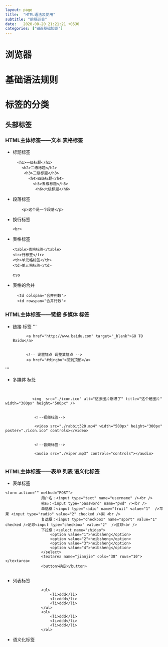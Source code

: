 ```yaml
---
layout: page
title:  "HTML语法及使用"
subtitle: "前端必会"
date:   2020-08-20 21:21:21 +0530
categories: ["WEB基础知识"]
---
```



# 浏览器

# 基础语法规则

# 标签的分类

 ## 头部标签

### HTML主体标签——文本 表格标签

- 标题标签 

   ```
     <h1>一级标题</h1>
       <h2>二级标题</h2>
        <h3>三级标题</h3>
          <h4>四级标题</h4>
            <h5>五级标题</h5>
             <h6>六级标题</h6>  
    ```

- 段落标签
    
    ```
        <p>这个是一个段落</p>
    ```

- 换行标签 

    ```
    <br>
    ```

- 表格标签

    ```
    <table>表格标签</table>
    <tr>行标签</tr>
    <th>单元格标签</th>
    <td>单元格标签</td>
    ```
  css

- 表格的合并

  ```
    <td colspan="合并列数">
    <td rowspan="合并行数">
  ```

### HTML主体标签——链接 多媒体 标签

- 链接 标签
'''
              <!-- 超级链接标签 -->

            <a href="http://www.baidu.com" target="_blank">GO TO Baidu</a>


            <!-- 设置锚点 调整某锚点 -->
            <a href="#dingbu">回到顶部</a>


'''

- 多媒体 标签

```


            <img  src="./icon.ico" alt="这张图片崩溃了" title="这个是图片"  width="300px" height="500px" />


             <!--视频标签-->

             <video src="./rabbit320.mp4" width="500px" height="300px" poster="./icon.ico" controls></video>


             <!--音频标签-->

             <audio src="./viper.mp3" controls="controls"></audio>


````



### HTML主体标签——表单 列表 语义化标签


-  表单标签

```
<form action="" method="POST">
                用户名：<input type="text" name="username" /><br />
                密码：<input type="password" name="pwd" /><br />
                单选框：<input type="radio" name="fruit" value="1"  />苹果 <input type="radio" value="2" checked />梨 <br />
                复选框：<input type="checkbox" name="sport" value="1"  checked />足球<input type="checkbox" value="2"  />蓝球<br />
                下拉框：<select name="zhidao">
                    <option value="1">heibsheng</option>
                    <option value="2">heibsheng</option>
                    <option value="3">heibsheng</option>
                    <option value="4">heibsheng</option>
                </select>
                <textarea name="jianjie" cols="38" rows="10"></textarea>
                <button>确定</button>


````


- 列表标签

```
                <ul>
                    <li>ddd</li>
                    <li>ddd</li>
                    <li>ddd</li>
                </ul>
                <ol>
                    <li>ddd</li>
                    <li>ddd</li>
                    <li>ddd</li>
                </ol>
```                

- 语义化标签